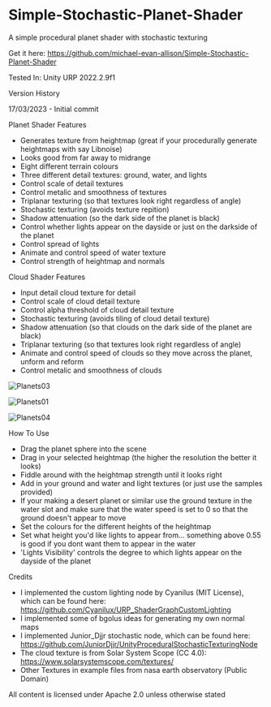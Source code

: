 # Simple-Stochastic-Planet-Shader
A simple procedural planet shader with stochastic texturing

Get it here: https://github.com/michael-evan-allison/Simple-Stochastic-Planet-Shader

Tested In: Unity URP 2022.2.9f1

Version History

17/03/2023 - Initial commit

Planet Shader Features
- Generates texture from heightmap (great if your procedurally generate heightmaps with say Libnoise)
- Looks good from far away to midrange
- Eight different terrain colours
- Three different detail textures: ground, water, and lights
- Control scale of detail textures
- Control metalic and smoothness of textures
- Triplanar texturing (so that textures look right regardless of angle)
- Stochastic texturing (avoids texture repition)
- Shadow attenuation (so the dark side of the planet is black)
- Control whether lights appear on the dayside or just on the darkside of the planet
- Control spread of lights
- Animate and control speed of water texture
- Control strength of heightmap and normals

Cloud Shader Features
- Input detail cloud texture for detail
- Control scale of cloud detail texture
- Control alpha threshold of cloud detail texture
- Stochastic texturing (avoids tiling of cloud detail texture)
- Shadow attenuation (so that clouds on the dark side of the planet are black)
- Triplanar texturing (so that textures look right regardless of angle)
- Animate and control speed of clouds so they move across the planet, unform and reform
- Control metalic and smoothness of clouds

![Planets03](https://user-images.githubusercontent.com/67586167/225753889-a4afaa87-05d3-4eda-85fc-a2560cb189b9.jpg)

![Planets01](https://user-images.githubusercontent.com/67586167/225753913-53899843-dff8-4a0c-82aa-bc997069b57b.jpg)

![Planets04](https://user-images.githubusercontent.com/67586167/225753926-1825333b-412c-415b-8354-2e5cd7fab181.jpg)

How To Use
- Drag the planet sphere into the scene
- Drag in your selected heightmap (the higher the resolution the better it looks)
- Fiddle around with the heightmap strength until it looks right
- Add in your ground and water and light textures (or just use the samples provided)
- If your making a desert planet or similar use the ground texture in the water slot and make sure that the water speed is set to 0 so that the ground doesn't appear to move
- Set the colours for the different heights of the heightmap
- Set what height you'd like lights to appear from... something above 0.55 is good if you dont want them to appear in the water
- 'Lights Visibility' controls the degree to which lights appear on the dayside of the planet

Credits
- I implemented the custom lighting node by Cyanilus (MIT License), which can be found here: https://github.com/Cyanilux/URP_ShaderGraphCustomLighting
- I implemented some of bgolus ideas for generating my own normal maps
- I implemented Junior_Djjr stochastic node, which can be found here: https://github.com/JuniorDjjr/UnityProceduralStochasticTexturingNode
- The cloud texture is from Solar System Scope (CC 4.0): https://www.solarsystemscope.com/textures/
- Other Textures in example files from nasa earth observatory (Public Domain)

All content is licensed under Apache 2.0 unless otherwise stated
